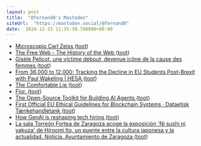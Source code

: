 ```yaml
---
layout: post
title:  "@fernand0's Mastodon"
siteUrl:  "https://mastodon.social/@fernand0"
date:  2024-12-23 11:35:39.780000+00:00
---
```

*  [Microscopio Carl Zeiss ](https://www.flickr.com/photos/fernand0/54205652494) ([toot](https://mastodon.social/@fernand0/113701928290148787))
*  [The Free Web - The History of the Web ](https://thehistoryoftheweb.com/the-free-web) ([toot](https://mastodon.social/@fernand0/113701909439975407))
*  [Gisèle Pelicot, une victime debout, devenue icône de la cause des femmes ](https://www.larepubliquedespyrenees.fr/societe/afp/gisele-pelicot-une-victime-debout-devenue-icone-de-la-cause-des-femmes-22587210.ph) ([toot](https://mastodon.social/@fernand0/113701738101575318))
*  [From 36,000 to 12,000: Tracking the Decline in EU Students Post-Brexit with Paul Wakeling \| HESA ](https://higheredstrategy.com/from-36000-to-12000-tracking-the-decline-in-eu-students-post-brexit-with-paul-wakeling) ([toot](https://mastodon.social/@fernand0/113701491742344915))
*  [The Comfortable Lie ](https://hybridhorizons.substack.com/p/the-comfortable-li) ([toot](https://mastodon.social/@fernand0/113700390679639198))
*  [Flor. ](https://avecesunafoto.wordpress.com/2024/12/22/flor-15) ([toot](https://mastodon.social/@fernand0/113699747654425547))
*  [The Open-Source Toolkit for Building AI Agents ](https://www.aitidbits.ai/p/open-source-agent) ([toot](https://mastodon.social/@fernand0/113699737697296611))
*  [First Official EU Ethical Guidelines for Blockchain Systems · Dataetisk Tænkehandletank ](https://dataethics.eu/first-official-eu-ethical-guidelines-for-blockchain-systems) ([toot](https://mastodon.social/@fernand0/113697896343059340))
*  [How GenAI is reshaping tech hiring ](https://newsletter.pragmaticengineer.com/p/how-genai-changes-tech-hirin) ([toot](https://mastodon.social/@fernand0/113697699828543162))
*  [La sala Torreón Fortea de Zaragoza acoge la exposición 'Ni sushi ni yakuza' de Hiroomi Ito, un puente entre la cultura japonesa y la actualidad. Noticia. Ayuntamiento de Zaragoza ](https://www.zaragoza.es/sede/portal/cultura/servicio/noticia/33721) ([toot](https://mastodon.social/@fernand0/113697482416821960))
